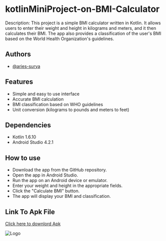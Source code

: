 # kotlinMiniProject-on-BMI-Calculator

Description: This project is a simple BMI calculator written in Kotlin. It allows users to enter their weight and height in kilograms and meters, and it then calculates their BMI. The app also provides a classification of the user's BMI based on the World Health Organization's guidelines.


## Authors

- [@aries-surya](https://www.github.com/aries-surya)


## Features

- Simple and easy to use interface
- Accurate BMI calculation
- BMI classification based on WHO guidelines
- Unit conversion (kilograms to pounds and meters to feet)


## Dependencies

- Kotlin 1.6.10
- Android Studio 4.2.1
## How to use

- Download the app from the GitHub repository.
- Open the app in Android Studio.
- Run the app on an Android device or emulator.
- Enter your weight and height in the appropriate fields.
- Click the "Calculate BMI" button.
- The app will display your BMI and classification.

## Link To Apk File
[Click here to downlord Apk](https://drive.google.com/file/d/1-9rVjoiY5cYAauaOYkpvQhxJTvyjNOcj/view?usp=sharing)

![Logo](https://aries-surya.github.io/NBA-Website/img/BMICalculater.png)
